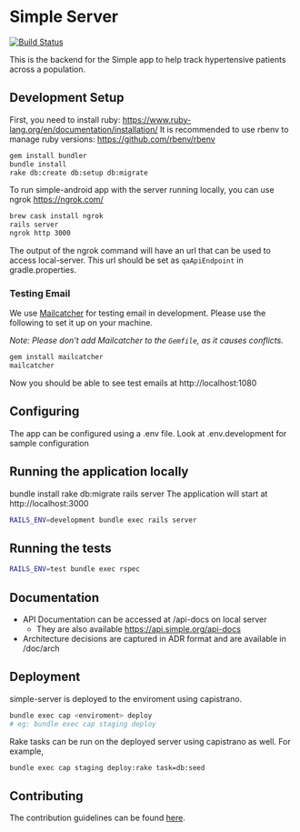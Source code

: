 # Simple Server

[![Build Status](https://semaphoreci.com/api/v1/simpledotorg/simple-server/branches/master/badge.svg)](https://semaphoreci.com/simpledotorg/simple-server)

This is the backend for the Simple app to help track hypertensive patients across a population.

## Development Setup
First, you need to install ruby: https://www.ruby-lang.org/en/documentation/installation/
It is recommended to use rbenv to manage ruby versions: https://github.com/rbenv/rbenv
```bash
gem install bundler
bundle install
rake db:create db:setup db:migrate
```

To run simple-android app with the server running locally, you can use ngrok https://ngrok.com/
```bash
brew cask install ngrok
rails server
ngrok http 3000
```
The output of the ngrok command will have an url that can be used to access local-server. 
This url should be set as `qaApiEndpoint` in gradle.properties.


### Testing Email

We use [Mailcatcher](https://mailcatcher.me/) for testing email in development. Please use the
following to set it up on your machine.

_Note: Please don't add Mailcatcher to the `Gemfile`, as it causes conflicts._

```bash
gem install mailcatcher
mailcatcher
```

Now you should be able to see test emails at http://localhost:1080

## Configuring
The app can be configured using a .env file. Look at .env.development for sample configuration

## Running the application locally
bundle install
rake db:migrate
rails server
The application will start at http://localhost:3000
```bash
RAILS_ENV=development bundle exec rails server
```

## Running the tests
```bash
RAILS_ENV=test bundle exec rspec
```

## Documentation
- API Documentation can be accessed at /api-docs on local server
  - They are also available https://api.simple.org/api-docs
- Architecture decisions are captured in ADR format and are available in /doc/arch

## Deployment
simple-server is deployed to the enviroment using capistrano.
```bash
bundle exec cap <enviroment> deploy
# eg: bundle exec cap staging deploy
```

Rake tasks can be run on the deployed server using capistrano as well. For example,
```bash
bundle exec cap staging deploy:rake task=db:seed
```

## Contributing

The contribution guidelines can be found [here](doc/contributing.md).